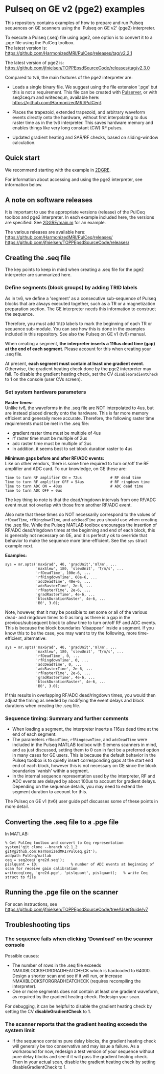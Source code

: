# Pulseq on GE v2 (pge2) examples 

This repository contains examples of how to prepare and run Pulseq sequences
on GE scanners using the 'Pulseq on GE v2' (pge2) interpreter.

To execute a Pulseq (.seq) file using pge2, one option is to convert it to a .pge file
using the PulCeq toolbox.  
The latest version is: https://github.com/HarmonizedMRI/PulCeq/releases/tag/v2.2.1

The latest version of pge2 is: https://github.com/jfnielsen/TOPPEpsdSourceCode/releases/tag/v2.3.0

Compared to tv6, the main features of the pge2 interpreter are:
* Loads a single binary file. We suggest using the file extension '.pge' but this is not a requirement. 
This file can be created with 
[Pulserver](https://github.com/INFN-MRI/pulserver/),
or with seq2ceq.m and writeceq.m, available here: https://github.com/HarmonizedMRI/PulCeq/.

* Places the trapezoid, extended trapezoid, and arbitrary waveform events directly onto the hardware,
  without first interpolating to 4us raster time as in the tv6 interpreter. 
  This saves hardware memory and enables things like very long constant (CW) RF pulses.
* Updated gradient heating and SAR/RF checks, based on sliding-window calculation.



## Quick start

We recommend starting with the example in [2DGRE](2DGRE).

For information about accessing and using the pge2 interpreter, see information below.


## A note on software releases

It is important to use the appropriate versions (release) of the PulCeq toolbox and pge2 interpreter.
In each example included here, the versions are specified. See [2DGRE/main.m](2DGRE/main.m) for an example.

The various releases are available here:  
https://github.com/HarmonizedMRI/PulCeq/releases/  
https://github.com/jfnielsen/TOPPEpsdSourceCode/releases/ 


## Creating the .seq file

The key points to keep in mind when creating a .seq file for the pge2 interpreter are summarized here.

### Define segments (block groups) by adding TRID labels

As in tv6, we define a 'segment' as a consecutive sub-sequence of Pulseq blocks that are always executed together,
such as a TR or a magnetization preparation section.
The GE interpreter needs this information to construct the sequence.

Therefore, you must add `TRID` labels to mark the beginning of each TR or sequence sub-module. 
You can see how this is done in the examples included in this repository.
See also the Pulseq on GE v1 (tv6) manual.

When creating a segment, **the interpreter inserts a 116us dead time (gap) at the end of each segment**.
Please account for this when creating your .seq file.

At present, **each segment must contain at least one gradient event**.
Otherwise, the gradient heating check done by the pge2 interpreter may fail.
To disable the gradient heating check, set the CV `disableGradientCheck` to 1 on the console (user CVs screen).


### Set system hardware parameters

**Raster times:**  
Unlike tv6, the waveforms in the .seq file are NOT interpolated to 4us, but are instead
placed directly onto the hardware. 
This is far more memory efficient and generally more accurate.
Therefore, the following raster time requirements must be met in the .seq file:
* gradient raster time must be multiple of 4us
* rf raster time must be multiple of 2us
* adc raster time must be multiple of 2us
* In addition, it seems best to set block duration raster to 4us

**Minimum gaps before and after RF/ADC events:**   
Like on other vendors, there is some time required to turn on/off the RF amplifier and ADC card.
To our knowledge, on GE these are:
```
Time to turn RF amplifier ON = 72us             # RF dead time
Time to turn RF amplifier OFF = 54us            # RF ringdown time
Time to turn ADC ON = 40us                      # ADC dead time
Time to turn ADC OFF = 0us
```

The key thing to note is that the dead/ringdown intervals from one RF/ADC event must not overlap with those from another RF/ADC event.

Also note that these times do NOT necessarily correspond to the values of `rfDeadTime`, `rfRingdownTime`, and `adcDeadTime`
you should use when creating the .seq file.
While the Pulseq MATLAB toolbox encourages the insertion of RF/ADC dead/ringdown times at the beginning
and end of each block, this is generally not necessary on GE,
and it is perfectly ok to override that behavior to make the sequence more time-efficient.
See the `sys` struct example next.


**Examples:**
```
sys = mr.opts('maxGrad', 40, 'gradUnit','mT/m', ...
              'maxSlew', 180, 'slewUnit', 'T/m/s', ...
              'rfDeadTime', 100e-6, ...
              'rfRingdownTime', 60e-6, ...
              'adcDeadTime', 40e-6, ...
              'adcRasterTime', 2e-6, ...
              'rfRasterTime', 2e-6, ...
              'gradRasterTime', 4e-6, ...
              'blockDurationRaster', 4e-6, ...
              'B0', 3.0);
```
Note, however, that it may be possible to set some or all of the various dead- and ringdown times to 0
as long as there is a gap in the previous/subsequent block to allow time 
to turn on/off RF and ADC events.
This is because the block boundaries 'disappear' inside a segment.
If you know this to be the case, you may want to try the following, more time-efficient, alternative:

```
sys = mr.opts('maxGrad', 40, 'gradUnit','mT/m', ...
              'maxSlew', 180, 'slewUnit', 'T/m/s', ...
              'rfDeadTime', 0, ...
              'rfRingdownTime', 0, ...
              'adcDeadTime', 0, ...
              'adcRasterTime', 2e-6, ...
              'rfRasterTime', 2e-6, ...
              'gradRasterTime', 4e-6, ...
              'blockDurationRaster', 4e-6, ...
              'B0', 3.0);
```
If this results in overlapping RF/ADC dead/ringdown times, you would then adjust the timing as needed
by modifying the event delays and block durations when creating the .seq file.


### Sequence timing: Summary and further comments

* When loading a segment, the interpreter inserts a 116us dead time at the end of each segment.
* The parameters `rfDeadTime`, `rfRingdownTime`, and `adcDeadTime` were included in the Pulseq MATLAB toolbox
with Siemens scanners in mind, and as just discussed, setting them to 0 can in fact be a preferred option in many cases for GE users.
This is because the default behavior in the Pulseq toolbox is to quietly insert corresponding gaps at the 
start end end of each block, however this is not necessary on GE since the block boundaries 'vanish' within a segment.
* In the internal sequence representation used by the interpreter, RF and ADC events are delayed by about 100us to account for gradient delays.
Depending on the sequence details, you may need to extend the segment duration to account for this.

The Pulseq on GE v1 (tv6) user guide pdf discusses some of these points in more detail.


## Converting the .seq file to a .pge file

In MATLAB:
```
% Get PulCeq toolbox and convert to Ceq representation
system('git clone --branch v2.1.2 git@github.com:HarmonizedMRI/PulCeq.git');
addpath PulCeq/matlab
ceq = seq2ceq('gre2d.seq');
pislquant = 10;               % number of ADC events at beginning of scan for receive gain calibration
writeceq(ceq, 'gre2d.pge', 'pislquant', pislquant);   % write Ceq struct to file
```


## Running the .pge file on the scanner

For scan instructions, see https://github.com/jfnielsen/TOPPEpsdSourceCode/tree/UserGuide/v7


## Troubleshooting tips

### The sequence fails when clicking 'Download' on the scanner console

Possible causes:
* The number of rows in the .seq file exceeds NMAXBLOCKSFORGRADHEATCHECK which is hardcoded to 64000.
 Design a shorter scan and see if it will run, or increase NMAXBLOCKSFORGRADHEATCHECK (requires recompiling the interpreter).
* One or more segments does not contain at least one gradient waveform, as required by the gradient heating check.
 Redesign your scan.

For debugging, it can be helpful to disable the gradient heating check by setting the CV **disableGradientCheck** to 1.


### The scanner reports that the gradient heating exceeds the system limit 

* If the sequence contains pure delay blocks, the gradient heating check will generally be too conservative and may issue a failure.
 As a workaround for now, redesign a test version of your sequence without pure delay blocks and see if it will pass the gradient heating check.
 Then in your actual scan, disable the gradient heating check by setting disableGradientCheck to 1.

